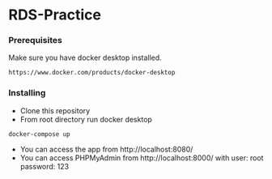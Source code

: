 # RDS-Practice

### Prerequisites

Make sure you have docker desktop installed. 

```
https://www.docker.com/products/docker-desktop
```

### Installing

* Clone this repository 
* From root directory run docker desktop

```
docker-compose up
```

* You can access the app from http://localhost:8080/
* You can access PHPMyAdmin from http://localhost:8000/ with user: root password: 123
